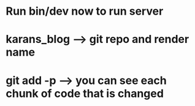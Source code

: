 # Run bin/dev now to run server
# karans_blog --> git repo and render name
# git add -p --> you can see each chunk of code that is changed